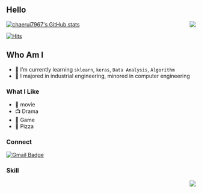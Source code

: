 ## Hello

<img align='right' src="http://mazassumnida.wtf/api/v2/generate_badge?boj=rkskd7967">

[![chaerui7967's GitHub stats](https://github-readme-stats.vercel.app/api?username=chaerui7967)](https://github.com/chaerui7967)

[![Hits](https://hits.seeyoufarm.com/api/count/incr/badge.svg?url=https%3A%2F%2Fgithub.com%2Fgjbae1212%2Fhit-counter)](https://hits.seeyoufarm.com)                                     

## Who Am I

- 🌱 I’m currently learning `sklearn`, `keras`, `Data Analysis`, `Algorithm`
- 🥇 I majored in industrial engineering, minored in computer engineering

### What I Like

- 🎥 movie
- 📺 Drama
- 🔵 Game
- 🍕 Pizza

### Connect
[![Gmail Badge](https://img.shields.io/badge/Gmail-D14836?style=flat&logo=Gmail&logoColor=white)](mailto:chaerui7967@gmail.com)


### Skill
<img align='right' src="https://img.shields.io/badge/-python-brightgreen">

